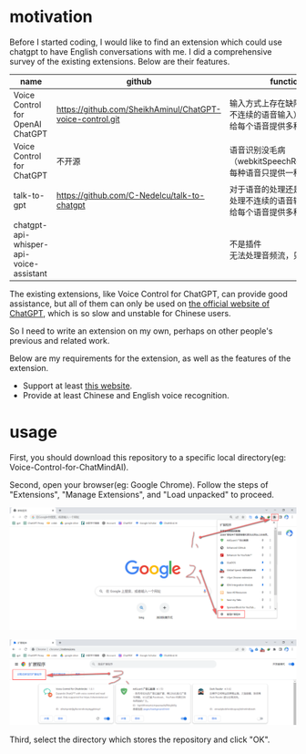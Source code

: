 # motivation

Before I started coding, I would like to find an extension which could use chatgpt to have English conversations with me. I did a comprehensive survey of the existing extensions. Below are their features.

| name                                    | github                                                    | function                                                     |
| --------------------------------------- | --------------------------------------------------------- | ------------------------------------------------------------ |
| Voice Control for OpenAI ChatGPT        | https://github.com/SheikhAminul/ChatGPT-voice-control.git | 输入方式上存在缺陷（自动截断不连续的语音输入）<br />给每个语音提供多种语音包 |
| Voice Control for ChatGPT               | 不开源                                                    | 语音识别没毛病（webkitSpeechRecognition）<br />每种语音只提供一种语音包 |
| talk-to-gpt                             | https://github.com/C-Nedelcu/talk-to-chatgpt              | 对于语音的处理还是不行，无法处理不连续的语音输入<br />给每个语音提供多种语音包 |
| chatgpt-api-whisper-api-voice-assistant |                                                           | 不是插件<br />无法处理音频流，只能整个上传                   |



The existing extensions, like Voice Control for ChatGPT, can provide good assistance, but all of them can only be used on [the official website of ChatGPT](https://chat.openai.com/chat/), which is so slow and unstable for Chinese users.

So I need to write an extension on my own, perhaps on other people's previous and related work.

Below are my requirements for the extension, as well as the features of the extension.

- Support at least [this website](https://chatmindai.cn/).
- Provide at least Chinese and English voice recognition.

# usage

First, you should download this repository to a specific local directory(eg: Voice-Control-for-ChatMindAI).

Second, open your browser(eg: Google Chrome). Follow the steps of "Extensions", "Manage Extensions", and "Load unpacked" to proceed.

![image-20230402233425326](https://raw.githubusercontent.com/whr819987540/pic/main/image-20230402233425326.png)

![image-20230402233547469](https://raw.githubusercontent.com/whr819987540/pic/main/image-20230402233547469.png)

Third, select the directory which stores the repository and click "OK".

